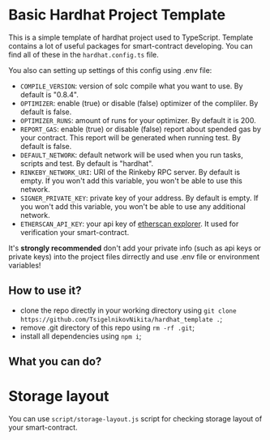 # Basic Hardhat Project Template

This is a simple template of hardhat project used to TypeScript. Template contains a lot of useful packages for
smart-contract developing. You can find all of these in the ```hardhat.config.ts``` file.

You also can setting up settings of this config using .env file:
- ```COMPILE_VERSION```: version of solc compile what you want to use. By default is "0.8.4".
- ```OPTIMIZER```: enable (true) or disable (false) optimizer of the compliler. By default is
false.
- ```OPTIMIZER_RUNS```: amount of runs for your optimizer. By default it is 200.
- ```REPORT_GAS```: enable (true) or disable (false) report about spended gas by your contract.
This report will be generated when running test. By default is false.
- ```DEFAULT_NETWORK```: default network will be used when you run tasks, scripts and test. By
default is "hardhat".
- ```RINKEBY_NETWORK_URI```: URI of the Rinkeby RPC server. By default is empty. If you won't add
this variable, you won't be able to use this network.
- ```SIGNER_PRIVATE_KEY```: private key of your address. By default is empty. If you won't add this
variable, you won't be able to use any additional network.
- ```ETHERSCAN_API_KEY```: your api key of [etherscan explorer](https://etherscan.io/). It used for
verification your smart-contract.

It's **strongly recommended** don't add your private info (such as api keys or private keys) into the
project files dirrectly and use .env file or environment variables!

## How to use it?
- clone the repo directly in your working directory using
```git clone https://github.com/TsigelnikovNikita/hardhat_template .```;
- remove .git directory of this repo using ```rm -rf .git```;
- install all dependencies using ```npm i```;

## What you can do?

# Storage layout
You can use ```script/storage-layout.js``` script for checking storage layout of your
smart-contract.
